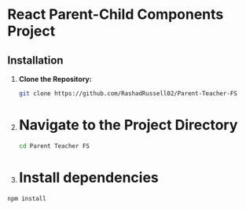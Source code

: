 # React Parent-Child Components Project

## Installation

1. **Clone the Repository:**
   ```bash
   git clone https://github.com/RashadRussell02/Parent-Teacher-FS

2. # Navigate to the Project Directory
   ```bash
   cd Parent Teacher FS

3. # Install dependencies 
 ```bash 
 npm install
